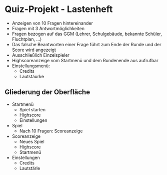 # Quiz-Projekt - Lastenheft

* Anzeigen von 10 Fragen hintereinander
* Fragen mit 3 Antwortmöglichkeiten
* Fragen bezogen auf das GGM (Lehrer, Schulgebäude, bekannte Schüler, Fluchtplan, ...)
* Das falsche Beantworten einer Frage führt zum Ende der Runde und der Score wird angezeigt
* Ausschließlich Einzelspieler
* Highscoreanzeige vom Startmenü und dem Rundenende aus aufrufbar
* Einstellungsmenü:
    * Credits
    * Lautstäurke

## Gliederung der Oberfläche

* Startmenü
	* Spiel starten
	* Highscore
	* Einstellungen
* Spiel
	* Nach 10 Fragen: Scoreanzeige
* Scoreanzeige
	* Neues Spiel
	* Highscore
	* Startmenü
* Einstellungen
	* Credits
	* Lautstärle
